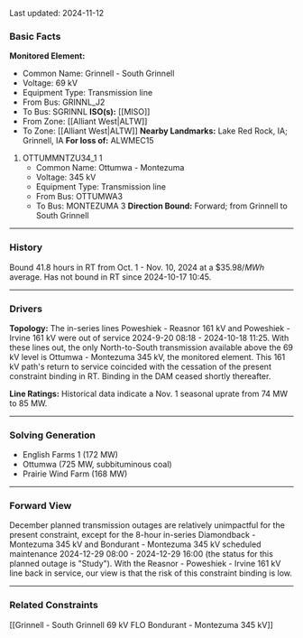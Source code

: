 Last updated: 2024-11-12
### Basic Facts
**Monitored Element:**
- Common Name: Grinnell - South Grinnell
- Voltage: 69 kV
- Equipment Type: Transmission line
- From Bus: GRINNL_J2
- To Bus: SGRINNL
**ISO(s):** [[MISO]]
- From Zone: [[Alliant West|ALTW]]
- To Zone: [[Alliant West|ALTW]]
**Nearby Landmarks:** Lake Red Rock, IA; Grinnell, IA
**For loss of:** ALWMEC15
1. OTTUMMNTZU34_1 1
    - Common Name: Ottumwa - Montezuma
    - Voltage: 345 kV
	- Equipment Type: Transmission line
    - From Bus: OTTUMWA3
    - To Bus: MONTEZUMA 3
**Direction Bound:** Forward; from Grinnell to South Grinnell
---
### History
Bound $41.8$ hours in RT from Oct. 1 - Nov. 10, 2024 at a $\$35.98/MWh$ average. Has not bound in RT since 2024-10-17 10:45.

---
### Drivers
**Topology:**
The in-series lines Poweshiek - Reasnor 161 kV and Poweshiek - Irvine 161 kV were out of service 2024-9-20 08:18 - 2024-10-18 11:25. With these lines out, the only North-to-South transmission available above the 69 kV level is Ottumwa - Montezuma 345 kV, the monitored element. This 161 kV path's return to service coincided with the cessation of the present constraint binding in RT. Binding in the DAM ceased shortly thereafter.

**Line Ratings:**
Historical data indicate a Nov. 1 seasonal uprate from 74 MW to 85 MW.

---
### Solving Generation
- English Farms 1 (172 MW)
- Ottumwa (725 MW, subbituminous coal)
- Prairie Wind Farm (168 MW)

---
### Forward View
December planned transmission outages are relatively unimpactful for the present constraint, except for the 8-hour in-series Diamondback - Montezuma 345 kV and Bondurant - Montezuma 345 kV scheduled maintenance 2024-12-29 08:00 - 2024-12-29 16:00 (the status for this planned outage is "Study"). With the Reasnor - Poweshiek - Irvine 161 kV line back in service, our view is that the risk of this constraint binding is low.

---
### Related Constraints
[[Grinnell - South Grinnell 69 kV FLO Bondurant - Montezuma 345 kV]]